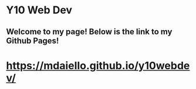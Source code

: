 # Y10 Web Dev

## Welcome to my page!  Below is the link to my Github Pages!

# https://mdaiello.github.io/y10webdev/
